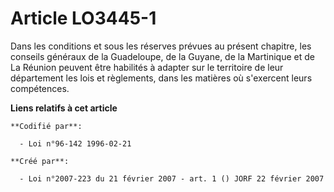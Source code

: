 # Article LO3445-1

Dans les conditions et sous les réserves prévues au présent chapitre, les conseils généraux de la Guadeloupe, de la Guyane,
de la Martinique et de La Réunion peuvent être habilités à adapter sur le territoire de leur département les lois et
règlements, dans les matières où s'exercent leurs compétences.

**Liens relatifs à cet article**

	**Codifié par**:

	  - Loi n°96-142 1996-02-21

	**Créé par**:

	  - Loi n°2007-223 du 21 février 2007 - art. 1 () JORF 22 février 2007
